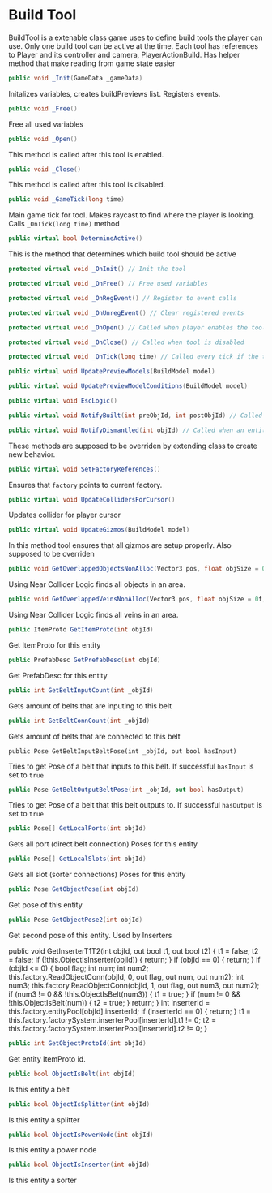 # Build Tool
BuildTool is a extenable class game uses to define build tools the player can use. Only one build tool can be active at the time. Each tool has references to Player and its controller and camera, PlayerActionBuild.
Has helper method that make reading from game state easier
```cs
public void _Init(GameData _gameData)
```
Initalizes variables, creates buildPreviews list. Registers events.

```cs
public void _Free()
```
Free all used variables

```cs
public void _Open()
```
This method is called after this tool is enabled.

```cs
public void _Close()
```
This method is called after this tool is disabled.

```cs
public void _GameTick(long time)
```
Main game tick for tool.  Makes raycast to find where the player is looking. Calls `_OnTick(long time)` method

```cs
public virtual bool DetermineActive()
```
This is the method that determines which build tool should be active

```cs
protected virtual void _OnInit() // Init the tool

protected virtual void _OnFree() // Free used variables

protected virtual void _OnRegEvent() // Register to event calls

protected virtual void _OnUnregEvent() // Clear registered events

protected virtual void _OnOpen() // Called when player enables the tool

protected virtual void _OnClose() // Called when tool is disabled

protected virtual void _OnTick(long time) // Called every tick if the tool is enabled

public virtual void UpdatePreviewModels(BuildModel model)

public virtual void UpdatePreviewModelConditions(BuildModel model)

public virtual void EscLogic()

public virtual void NotifyBuilt(int preObjId, int postObjId) // Called when an entity is built

public virtual void NotifyDismantled(int objId) // Called when an entity is dismantled
```
These methods are supposed to be overriden by extending class to create new behavior.

```cs
public virtual void SetFactoryReferences()
```
Ensures that `factory` points to current factory.

```cs
public virtual void UpdateCollidersForCursor()
```
Updates collider for player cursor

```cs
public virtual void UpdateGizmos(BuildModel model)
```
In this method tool ensures that all gizmos are setup properly. Also supposed to be overriden

```cs
public void GetOverlappedObjectsNonAlloc(Vector3 pos, float objSize = 0f, float areaSize = 10f, bool ignoreAltitude = false)
```
Using Near Collider Logic finds all objects in an area.

```cs
public void GetOverlappedVeinsNonAlloc(Vector3 pos, float objSize = 0f, float areaSize = 10f)
```
Using Near Collider Logic finds all veins in an area.

```cs
public ItemProto GetItemProto(int objId)
```
Get ItemProto for this entity

```cs
public PrefabDesc GetPrefabDesc(int objId)
```
Get PrefabDesc for this entity

```cs
public int GetBeltInputCount(int _objId)
```
Gets amount of belts that are inputing to this belt

```cs
public int GetBeltConnCount(int _objId)
```
Gets amount of belts that are connected to this belt

```
public Pose GetBeltInputBeltPose(int _objId, out bool hasInput)
```
Tries to get Pose of a belt that inputs to this belt. If successful `hasInput` is set to `true`

```cs
public Pose GetBeltOutputBeltPose(int _objId, out bool hasOutput)
```
Tries to get Pose of a belt that this belt outputs to. If successful `hasOutput` is set to `true`

```cs
public Pose[] GetLocalPorts(int objId)
```
Gets all port (direct belt connection) Poses for this entity

```cs
public Pose[] GetLocalSlots(int objId)
```
Gets all slot (sorter connections) Poses for this entity

```cs
public Pose GetObjectPose(int objId)
```
Get pose of this entity

```cs
public Pose GetObjectPose2(int objId)
```
Get second pose of this entity. Used by Inserters


public void GetInserterT1T2(int objId, out bool t1, out bool t2)
{
	t1 = false;
	t2 = false;
	if (!this.ObjectIsInserter(objId))
	{
		return;
	}
	if (objId == 0)
	{
		return;
	}
	if (objId <= 0)
	{
		bool flag;
		int num;
		int num2;
		this.factory.ReadObjectConn(objId, 0, out flag, out num, out num2);
		int num3;
		this.factory.ReadObjectConn(objId, 1, out flag, out num3, out num2);
		if (num3 != 0 && !this.ObjectIsBelt(num3))
		{
			t1 = true;
		}
		if (num != 0 && !this.ObjectIsBelt(num))
		{
			t2 = true;
		}
		return;
	}
	int inserterId = this.factory.entityPool[objId].inserterId;
	if (inserterId == 0)
	{
		return;
	}
	t1 = this.factory.factorySystem.inserterPool[inserterId].t1 != 0;
	t2 = this.factory.factorySystem.inserterPool[inserterId].t2 != 0;
}

```cs
public int GetObjectProtoId(int objId)
```
Get entity ItemProto id.


```cs
public bool ObjectIsBelt(int objId)
```
Is this entity a belt

```cs
public bool ObjectIsSplitter(int objId)
```
Is this entity a splitter

```cs
public bool ObjectIsPowerNode(int objId)
```
Is this entity a power node

```cs
public bool ObjectIsInserter(int objId)
```
Is this entity a sorter